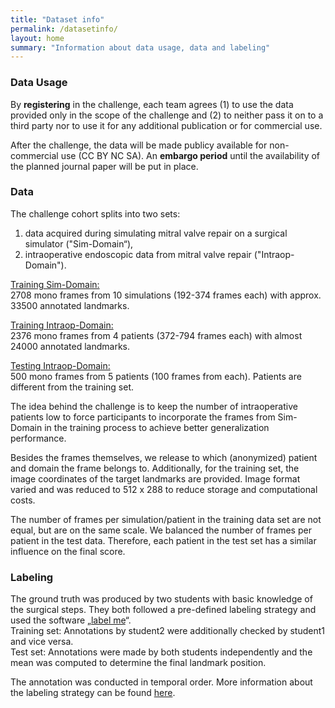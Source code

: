 ```yaml
---
title: "Dataset info"
permalink: /datasetinfo/
layout: home
summary: "Information about data usage, data and labeling"
---
```

### Data Usage
By **registering** in the challenge, each team agrees (1) to use the data provided only in the
scope of the challenge and (2) to neither pass it on to a third party nor to use it for any additional publication or for commercial use. 

After the challenge, the data will be made publicy available for non-commercial use (CC BY NC SA). 
An **embargo period** until the availability of the planned journal paper will be put in place.

### Data
The challenge cohort splits into two sets:
1. data acquired during simulating mitral valve repair on a surgical simulator ("Sim-Domain“),
2. intraoperative endoscopic data from mitral valve repair ("Intraop-Domain").

<u>Training Sim-Domain:</u>  
2708 mono frames from 10 simulations (192-374 frames each) with approx. 33500 annotated landmarks.

<u>Training Intraop-Domain:</u>  
2376 mono frames from 4 patients (372-794 frames each) with almost 24000 annotated landmarks.

<u>Testing Intraop-Domain:</u>  
500 mono frames from 5 patients (100 frames from each). Patients are different from the training set.

The idea behind the challenge is to keep the number of intraoperative patients low to force participants to incorporate the frames from Sim-Domain in the training process to achieve better generalization performance.


Besides the frames themselves, we release to which (anonymized) patient and domain the frame belongs to. Additionally, for the training set, the image coordinates of the target landmarks are provided. Image format varied and was reduced to 512 x 288 to reduce storage and computational costs.

The number of frames per simulation/patient in the training data set are not equal, but are on the same scale. We balanced the number of frames per patient in the test data. Therefore, each patient in the test set has a similar influence on the final score.

### Labeling
The ground truth was produced by two students with basic knowledge of the surgical steps. They both followed a pre-defined labeling strategy and used the software „[label me](https://github.com/wkentaro/labelme)“.  
Training set: Annotations by student2 were additionally checked by student1 and vice versa.  
Test set: Annotations were made by both students independently and the mean was computed to determine the final landmark position.

The annotation was conducted in temporal order. More information about the labeling strategy can be found <a href="/assets/files/Labeln_ENG-v1.pdf">here</a>.